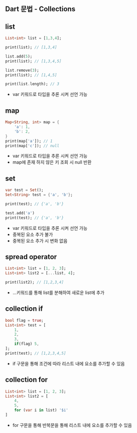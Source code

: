 ## Dart 문법 - Collections

## list
```dart
List<int> list = [1,3,4];

print(list); // [1,3,4]

list.add(5);
print(list); // [1,3,4,5]

list.remove(3);
print(list); // [1,4,5]

print(list.length); // 3
```
- var 키워드로 타입을 추론 시켜 선언 가능

## map
```dart
Map<String, int> map = {
    'a': 1,
    'b': 2,
}
print(map['a']); // 1
print(map['c']); // null
```
- var 키워드로 타입을 추론 시켜 선언 가능
- map에 존재 하지 않은 키 조회 시 null 반환

## set
```dart
var test = Set();
Set<String> test = {'a', 'b'};

print(test); // {'a', 'b'}

test.add('a')
print(test); // {'a', 'b'}
```
- var 키워드로 타입을 추론 시켜 선언 가능
- 중복된 요소 추가 불가
- 중복된 요소 추가 시 변화 없음

## spread operator
```dart
List<int> list = [1, 2, 3];
List<int> list2 = [...list, 4];

print(list2); // [1,2,3,4]
```
- ...키워드를 통해 list를 분해하여 새로운 list에 추가

## collection if
```dart
bool flag = true;
List<int> test = [
    1,
    2,
    3,
    if(flag) 5,
];
print(test); // [1,2,3,4,5]
```
- if 구문을 통해 조건에 따라 리스트 내에 요소를 추가할 수 있음

## collection for
```dart
List<int> list = [1, 2, 3];
List<int> list2 = [
    4,
    5,
    for (var i in list) '$i'
]
```
- for 구문을 통해 반복문을 통해 리스트 내에 요소를 추가할 수 있음